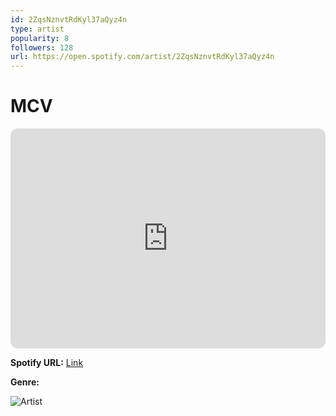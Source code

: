 ```yaml
---
id: 2ZqsNznvtRdKyl37aQyz4n
type: artist
popularity: 8
followers: 128
url: https://open.spotify.com/artist/2ZqsNznvtRdKyl37aQyz4n
---
```

# MCV

<iframe style="border-radius:12px" src="https://open.spotify.com/embed/artist/2ZqsNznvtRdKyl37aQyz4n" width="100%" height="352" frameBorder="0" allowfullscreen="" allow="autoplay; clipboard-write; encrypted-media; fullscreen; picture-in-picture" loading="lazy"></iframe>

**Spotify URL:** [Link](https://open.spotify.com/artist/2ZqsNznvtRdKyl37aQyz4n)

**Genre:** 

![Artist](https://i.scdn.co/image/ab6761610000e5ebbc1d7f9b1c05e37b6b6ff66e)
